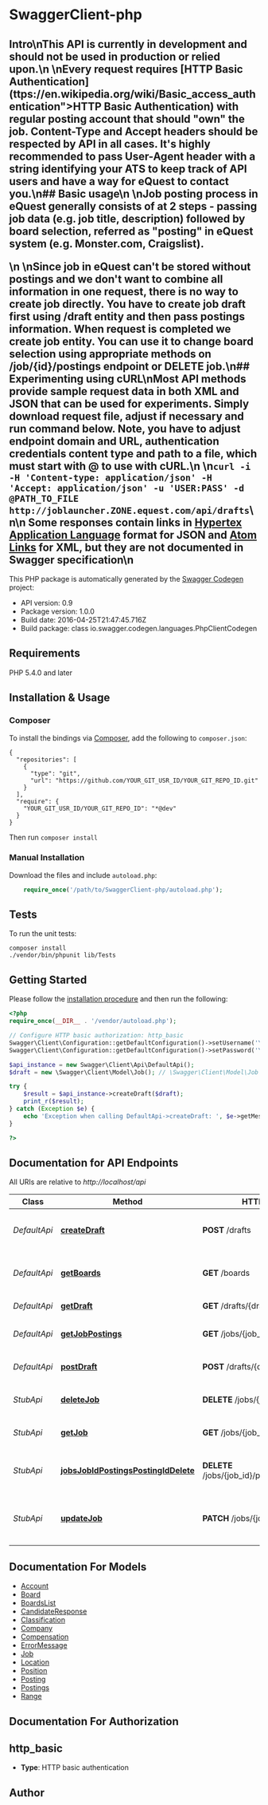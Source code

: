 # SwaggerClient-php
## Intro\n**This API is currently in development and should not be used in production or relied upon.**\n \nEvery request requires  [HTTP Basic Authentication](ttps://en.wikipedia.org/wiki/Basic_access_authentication\">HTTP Basic Authentication)   with regular posting account that should \"own\" the job. Content-Type and Accept headers should be respected by API in all cases. It's highly recommended to pass User-Agent header with a string identifying your ATS to keep track of API users and have a way for eQuest to contact you.\n## Basic usage\n \nJob posting process in eQuest generally consists of at 2 steps - passing  job data (e.g. job title, description) followed by board selection, referred  as \"posting\" in eQuest system (e.g. Monster.com, Craigslist).</p>\n \nSince job in eQuest can't be stored without postings and we don't want to combine all information in one request, there is no way to create job directly. You have to create job draft first using /draft entity and then pass postings information. When request is completed we create job entity. You can use it to  change board selection using appropriate methods on /job/{id}/postings endpoint or DELETE job.\n## Experimenting using cURL\nMost API methods provide sample request data in both XML and JSON that can be used for experiments. Simply download request file, adjust if necessary and run command below. Note, you have to adjust endpoint domain and URL, authentication credentials content type and path to a file, which must start with @ to use with cURL.\n \n``` curl -i -H 'Content-type: application/json' -H 'Accept: application/json' -u 'USER:PASS' -d @PATH_TO_FILE     http://joblauncher.ZONE.equest.com/api/drafts ```\n\n Some responses contain links in [Hypertex Application Language](http://stateless.co/hal_specification.html) format for JSON and [Atom Links](http://tools.ietf.org/search/rfc4287#section-4.2.7) for XML, but they are not documented in Swagger specification\n

This PHP package is automatically generated by the [Swagger Codegen](https://github.com/swagger-api/swagger-codegen) project:

- API version: 0.9
- Package version: 1.0.0
- Build date: 2016-04-25T21:47:45.716Z
- Build package: class io.swagger.codegen.languages.PhpClientCodegen

## Requirements

PHP 5.4.0 and later

## Installation & Usage
### Composer

To install the bindings via [Composer](http://getcomposer.org/), add the following to `composer.json`:

```
{
  "repositories": [
    {
      "type": "git",
      "url": "https://github.com/YOUR_GIT_USR_ID/YOUR_GIT_REPO_ID.git"
    }
  ],
  "require": {
    "YOUR_GIT_USR_ID/YOUR_GIT_REPO_ID": "*@dev"
  }
}
```

Then run `composer install`

### Manual Installation

Download the files and include `autoload.php`:

```php
    require_once('/path/to/SwaggerClient-php/autoload.php');
```

## Tests 

To run the unit tests:

```
composer install
./vendor/bin/phpunit lib/Tests
```

## Getting Started

Please follow the [installation procedure](#installation--usage) and then run the following:

```php
<?php
require_once(__DIR__ . '/vendor/autoload.php');

// Configure HTTP basic authorization: http_basic
Swagger\Client\Configuration::getDefaultConfiguration()->setUsername('YOUR_USERNAME');
Swagger\Client\Configuration::getDefaultConfiguration()->setPassword('YOUR_PASSWORD');

$api_instance = new Swagger\Client\Api\DefaultApi();
$draft = new \Swagger\Client\Model\Job(); // \Swagger\Client\Model\Job | 

try {
    $result = $api_instance->createDraft($draft);
    print_r($result);
} catch (Exception $e) {
    echo 'Exception when calling DefaultApi->createDraft: ', $e->getMessage(), "\n";
}

?>
```

## Documentation for API Endpoints

All URIs are relative to *http://localhost/api*

Class | Method | HTTP request | Description
------------ | ------------- | ------------- | -------------
*DefaultApi* | [**createDraft**](docs/DefaultApi.md#createdraft) | **POST** /drafts | Create a job draft for posting to boards
*DefaultApi* | [**getBoards**](docs/DefaultApi.md#getboards) | **GET** /boards | Returns boards available to post.
*DefaultApi* | [**getDraft**](docs/DefaultApi.md#getdraft) | **GET** /drafts/{draft_id} | Get Job Draft Data
*DefaultApi* | [**getJobPostings**](docs/DefaultApi.md#getjobpostings) | **GET** /jobs/{job_id}/postings | Returns job&#39;s status on boards
*DefaultApi* | [**postDraft**](docs/DefaultApi.md#postdraft) | **POST** /drafts/{draft_id}/postings | Post job draft to specified boards
*StubApi* | [**deleteJob**](docs/StubApi.md#deletejob) | **DELETE** /jobs/{job_id} | Delete/unpost job and close it
*StubApi* | [**getJob**](docs/StubApi.md#getjob) | **GET** /jobs/{job_id} | Retrieve job data and status
*StubApi* | [**jobsJobIdPostingsPostingIdDelete**](docs/StubApi.md#jobsjobidpostingspostingiddelete) | **DELETE** /jobs/{job_id}/postings/{posting_id} | Delete/unpost job from specific board
*StubApi* | [**updateJob**](docs/StubApi.md#updatejob) | **PATCH** /jobs/{job_id} | Change job data without changing board selection


## Documentation For Models

 - [Account](docs/Account.md)
 - [Board](docs/Board.md)
 - [BoardsList](docs/BoardsList.md)
 - [CandidateResponse](docs/CandidateResponse.md)
 - [Classification](docs/Classification.md)
 - [Company](docs/Company.md)
 - [Compensation](docs/Compensation.md)
 - [ErrorMessage](docs/ErrorMessage.md)
 - [Job](docs/Job.md)
 - [Location](docs/Location.md)
 - [Position](docs/Position.md)
 - [Posting](docs/Posting.md)
 - [Postings](docs/Postings.md)
 - [Range](docs/Range.md)


## Documentation For Authorization


## http_basic

- **Type**: HTTP basic authentication


## Author




